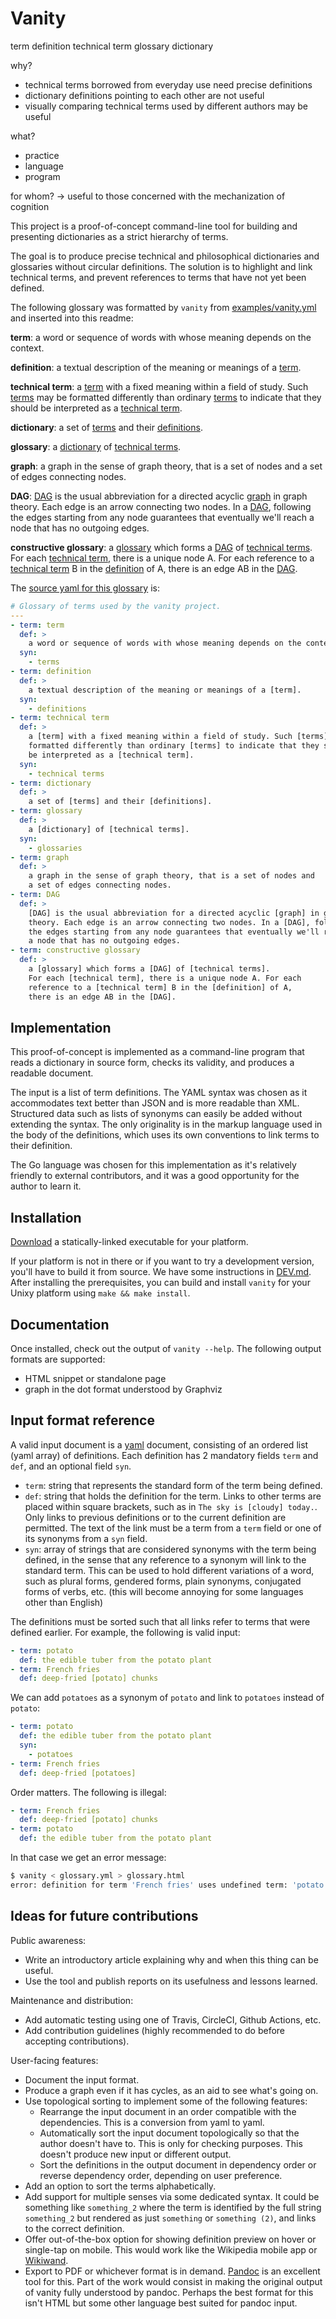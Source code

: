 Vanity
==

term
definition
technical term
glossary
dictionary

why?
- technical terms borrowed from everyday use need precise definitions
- dictionary definitions pointing to each other are not useful
- visually comparing technical terms used by different authors may be
  useful

what?
- practice
- language
- program

for whom?
-> useful to those concerned with the mechanization of cognition

This project is a proof-of-concept command-line tool for building and
presenting dictionaries as a strict hierarchy of terms.

The goal is to produce precise technical and philosophical dictionaries and
glossaries without circular definitions. The solution is to highlight
and link technical terms, and prevent references to terms that have not
yet been defined.

The following glossary was formatted by `vanity` from
[examples/vanity.yml](examples/vanity.yml) and inserted into this readme:

<p class="vanity-def">
  <a name="vanity-7465726d"></a><strong class="vanity-term">term</strong>:
  <span class="vanity-contents">a word or sequence of words with whose meaning depends on the context.
</span>
</p>

<p class="vanity-def">
  <a name="vanity-646566696e6974696f6e"></a><strong class="vanity-term">definition</strong>:
  <span class="vanity-contents">a textual description of the meaning or meanings of a <a href="#vanity-7465726d" class="vanity-term-link">term</a>.
</span>
</p>

<p class="vanity-def">
  <a name="vanity-746563686e6963616c207465726d"></a><strong class="vanity-term">technical term</strong>:
  <span class="vanity-contents">a <a href="#vanity-7465726d" class="vanity-term-link">term</a> with a fixed meaning within a field of study. Such <a href="#vanity-7465726d" class="vanity-term-link">terms</a> may be formatted differently than ordinary <a href="#vanity-7465726d" class="vanity-term-link">terms</a> to indicate that they should be interpreted as a <a href="#vanity-746563686e6963616c207465726d" class="vanity-term-link">technical term</a>.
</span>
</p>

<p class="vanity-def">
  <a name="vanity-64696374696f6e617279"></a><strong class="vanity-term">dictionary</strong>:
  <span class="vanity-contents">a set of <a href="#vanity-7465726d" class="vanity-term-link">terms</a> and their <a href="#vanity-646566696e6974696f6e" class="vanity-term-link">definitions</a>.
</span>
</p>

<p class="vanity-def">
  <a name="vanity-676c6f7373617279"></a><strong class="vanity-term">glossary</strong>:
  <span class="vanity-contents">a <a href="#vanity-64696374696f6e617279" class="vanity-term-link">dictionary</a> of <a href="#vanity-746563686e6963616c207465726d" class="vanity-term-link">technical terms</a>.
</span>
</p>

<p class="vanity-def">
  <a name="vanity-6772617068"></a><strong class="vanity-term">graph</strong>:
  <span class="vanity-contents">a graph in the sense of graph theory, that is a set of nodes and a set of edges connecting nodes.
</span>
</p>

<p class="vanity-def">
  <a name="vanity-444147"></a><strong class="vanity-term">DAG</strong>:
  <span class="vanity-contents"><a href="#vanity-444147" class="vanity-term-link">DAG</a> is the usual abbreviation for a directed acyclic <a href="#vanity-6772617068" class="vanity-term-link">graph</a> in graph theory. Each edge is an arrow connecting two nodes. In a <a href="#vanity-444147" class="vanity-term-link">DAG</a>, following the edges starting from any node guarantees that eventually we&#39;ll reach a node that has no outgoing edges.
</span>
</p>

<p class="vanity-def">
  <a name="vanity-636f6e73747275637469766520676c6f7373617279"></a><strong class="vanity-term">constructive glossary</strong>:
  <span class="vanity-contents">a <a href="#vanity-676c6f7373617279" class="vanity-term-link">glossary</a> which forms a <a href="#vanity-444147" class="vanity-term-link">DAG</a> of <a href="#vanity-746563686e6963616c207465726d" class="vanity-term-link">technical terms</a>. For each <a href="#vanity-746563686e6963616c207465726d" class="vanity-term-link">technical term</a>, there is a unique node A. For each reference to a <a href="#vanity-746563686e6963616c207465726d" class="vanity-term-link">technical term</a> B in the <a href="#vanity-646566696e6974696f6e" class="vanity-term-link">definition</a> of A, there is an edge AB in the <a href="#vanity-444147" class="vanity-term-link">DAG</a>.
</span>
</p>

The [source yaml for this glossary](examples/vanity.yml) is:

```yaml
# Glossary of terms used by the vanity project.
---
- term: term
  def: >
    a word or sequence of words with whose meaning depends on the context.
  syn:
    - terms
- term: definition
  def: >
    a textual description of the meaning or meanings of a [term].
  syn:
    - definitions
- term: technical term
  def: >
    a [term] with a fixed meaning within a field of study. Such [terms] may be
    formatted differently than ordinary [terms] to indicate that they should
    be interpreted as a [technical term].
  syn:
    - technical terms
- term: dictionary
  def: >
    a set of [terms] and their [definitions].
- term: glossary
  def: >
    a [dictionary] of [technical terms].
  syn:
    - glossaries
- term: graph
  def: >
    a graph in the sense of graph theory, that is a set of nodes and
    a set of edges connecting nodes.
- term: DAG
  def: >
    [DAG] is the usual abbreviation for a directed acyclic [graph] in graph
    theory. Each edge is an arrow connecting two nodes. In a [DAG], following
    the edges starting from any node guarantees that eventually we'll reach
    a node that has no outgoing edges.
- term: constructive glossary
  def: >
    a [glossary] which forms a [DAG] of [technical terms].
    For each [technical term], there is a unique node A. For each
    reference to a [technical term] B in the [definition] of A,
    there is an edge AB in the [DAG].
```

Implementation
--

This proof-of-concept is implemented as a command-line program that
reads a dictionary in source form, checks its validity, and produces a
readable document.

The input is a list of term definitions. The YAML syntax was chosen as
it accommodates text better than JSON and is more readable than
XML. Structured data such as lists of synonyms can easily be added
without extending the syntax. The only originality is in the markup
language used in the body of the definitions, which uses its own
conventions to link terms to their definition.

The Go language was chosen for this implementation as it's relatively
friendly to external contributors, and it was a good opportunity for
the author to learn it.

Installation
--

[Download](https://github.com/mjambon/vanity/releases) a
statically-linked executable for your platform.

If your platform is not in there or if you want to try a development
version, you'll have to build it from source. We have some
instructions in [DEV.md](DEV.md). After installing the prerequisites,
you can build and install `vanity` for your Unixy platform using
`make && make install`.

Documentation
--

Once installed, check out the output of `vanity --help`.
The following output formats are supported:

* HTML snippet or standalone page
* graph in the dot format understood by Graphviz

Input format reference
--

A valid input document is a [yaml](https://yaml.org/) document,
consisting of an ordered list (yaml array) of definitions. Each
definition has 2 mandatory fields `term` and `def`, and an optional
field `syn`.

* `term`: string that represents the standard form of the term being
  defined.
* `def`: string that holds the definition for the term. Links to other
  terms are placed within square brackets, such as in
  `The sky is [cloudy] today.`. Only links to previous definitions
  or to the current definition are permitted. The text of the link must
  be a term from a `term` field or one of its synonyms from a `syn`
  field.
* `syn`: array of strings that are considered synonyms with the term
  being defined, in the sense that any reference to a synonym will
  link to the standard term. This can be used to hold different
  variations of a word, such as plural forms, gendered forms, plain
  synonyms, conjugated forms of verbs, etc. (this will become annoying
  for some languages other than English)

The definitions must be sorted such that all links refer to terms that
were defined earlier. For example, the following is valid input:

```yaml
- term: potato
  def: the edible tuber from the potato plant
- term: French fries
  def: deep-fried [potato] chunks
```

We can add `potatoes` as a synonym of `potato` and link to `potatoes`
instead of `potato`:

```yaml
- term: potato
  def: the edible tuber from the potato plant
  syn:
    - potatoes
- term: French fries
  def: deep-fried [potatoes]
```

Order matters. The following is illegal:

```yaml
- term: French fries
  def: deep-fried [potato] chunks
- term: potato
  def: the edible tuber from the potato plant
```

In that case we get an error message:
```sh
$ vanity < glossary.yml > glossary.html
error: definition for term 'French fries' uses undefined term: 'potato'.
```

Ideas for future contributions
--

Public awareness:
* Write an introductory article explaining why and when this thing can
  be useful.
* Use the tool and publish reports on its usefulness and lessons
  learned.

Maintenance and distribution:
* Add automatic testing using one of Travis, CircleCI, Github Actions,
  etc.
* Add contribution guidelines (highly recommended to do before
  accepting contributions).

User-facing features:
* Document the input format.
* Produce a graph even if it has cycles, as an aid to see what's going
  on.
* Use topological sorting to implement some of the following features:
  - Rearrange the input document in an order compatible with the
    dependencies. This is a conversion from yaml to yaml.
  - Automatically sort the input document topologically so that the
    author doesn't have to. This is only for checking purposes.
    This doesn't produce new input or different output.
  - Sort the definitions in the output document in dependency order
    or reverse dependency order, depending on user preference.
* Add an option to sort the terms alphabetically.
* Add support for multiple senses via some dedicated syntax. It could
  be something like `something_2` where the term is identified by the
  full string `something_2` but rendered as just `something` or
  `something (2)`, and links to the correct definition.
* Offer out-of-the-box option for showing definition preview on hover
  or single-tap on mobile. This would work like the Wikipedia mobile
  app or [Wikiwand](https://www.wikiwand.com/en/Hippopotamus).
* Export to PDF or whichever format is in
  demand. [Pandoc](https://pandoc.org/) is an excellent tool for
  this. Part of the work would consist in making the original output
  of vanity fully understood by pandoc. Perhaps the best format for
  this isn't HTML but some other language best suited for pandoc input.
